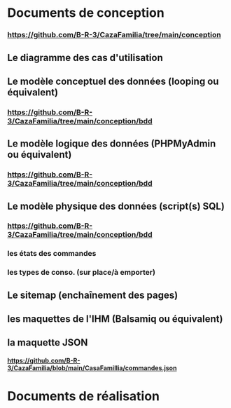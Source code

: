 # Documents de conception 
### https://github.com/B-R-3/CazaFamilia/tree/main/conception

## Le diagramme des cas d'utilisation

## Le modèle conceptuel des données (looping ou équivalent) 
### https://github.com/B-R-3/CazaFamilia/tree/main/conception/bdd

## Le modèle logique des données (PHPMyAdmin ou équivalent) 
### https://github.com/B-R-3/CazaFamilia/tree/main/conception/bdd

## Le modèle physique des données (script(s) SQL) 
### https://github.com/B-R-3/CazaFamilia/tree/main/conception/bdd

### les états des commandes

### les types de conso. (sur place/à emporter)

## Le sitemap (enchaînement des pages)

## les maquettes de l'IHM (Balsamiq ou équivalent) 

## la maquette JSON
#### https://github.com/B-R-3/CazaFamilia/blob/main/CasaFamillia/commandes.json

# Documents de réalisation 
